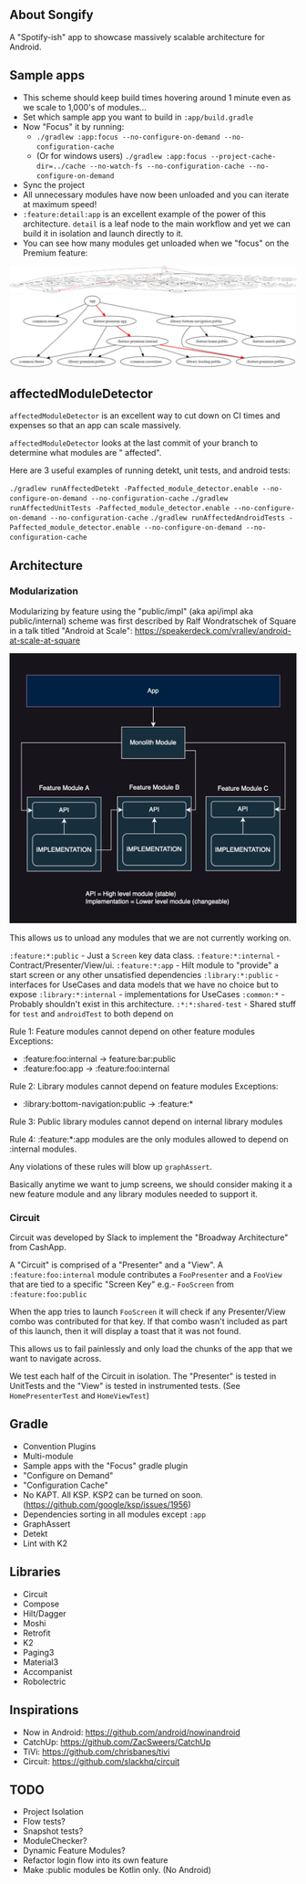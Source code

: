 ## About Songify

A "Spotify-ish" app to showcase massively scalable architecture for Android.

## Sample apps

- This scheme should keep build times hovering around 1 minute even as we scale to 1,000's of
  modules...
- Set which sample app you want to build in `:app/build.gradle`
- Now "Focus" it by running:
    - `./gradlew :app:focus --no-configure-on-demand --no-configuration-cache`
    - (Or for windows
      users) `./gradlew :app:focus --project-cache-dir=../cache --no-watch-fs --no-configuration-cache --no-configure-on-demand`
- Sync the project
- All unnecessary modules have now been unloaded and you can iterate at maximum speed!
- `:feature:detail:app` is an excellent example of the power of this architecture. `detail` is a
  leaf node to the main workflow and yet we can build it in isolation and launch directly to it.
- You can see how many modules get unloaded when we "focus" on the Premium feature:

![images/all.png](images/all.png)![images/premium.png](images%2Fpremium.png)

## affectedModuleDetector

`affectedModuleDetector` is an excellent way to cut down on CI times and expenses so that an app can
scale massively.

`affectedModuleDetector` looks at the last commit of your branch to determine what modules are "
affected".

Here are 3 useful examples of running detekt, unit tests, and android tests:

`./gradlew runAffectedDetekt -Paffected_module_detector.enable --no-configure-on-demand --no-configuration-cache`
`./gradlew runAffectedUnitTests -Paffected_module_detector.enable --no-configure-on-demand --no-configuration-cache`
`./gradlew runAffectedAndroidTests -Paffected_module_detector.enable --no-configure-on-demand --no-configuration-cache`

## Architecture

### Modularization

Modularizing by feature using the "public/impl" (aka api/impl aka public/internal) scheme was first
described by Ralf Wondratschek of Square in a talk titled "Android at Scale":
https://speakerdeck.com/vrallev/android-at-scale-at-square

![images/api-impl.png](images%2Fapi-impl.png)

This allows us to unload any modules that we are not currently working on.

`:feature:*:public` - Just a `Screen` key data class.
`:feature:*:internal` - Contract/Presenter/View/ui.
`:feature:*:app` - Hilt module to "provide" a start screen or any other unsatisfied dependencies
`:library:*:public` - interfaces for UseCases and data models that we have no choice but to expose
`:library:*:internal` - implementations for UseCases
`:common:*` - Probably shouldn't exist in this architecture.
`:*:*:shared-test` - Shared stuff for `test` and `androidTest` to both depend on

Rule 1: Feature modules cannot depend on other feature modules
Exceptions:

- :feature:foo:internal -> feature:bar:public
- :feature:foo:app -> :feature:foo:internal

Rule 2: Library modules cannot depend on feature modules
Exceptions:

- :library:bottom-navigation:public -> :feature:*

Rule 3: Public library modules cannot depend on internal library modules

Rule 4: :feature:*:app modules are the only modules allowed to depend on :internal modules.

Any violations of these rules will blow up `graphAssert`.

Basically anytime we want to jump screens, we should consider making it a new feature module and any
library modules needed to support it.

### Circuit

Circuit was developed by Slack to implement the "Broadway Architecture" from CashApp.

A "Circuit" is comprised of a "Presenter" and a "View". A `:feature:foo:internal` module contributes
a `FooPresenter` and a `FooView` that are tied to a specific "Screen Key" e.g.- `FooScreen`
from `:feature:foo:public`

When the app tries to launch `FooScreen` it will check if any Presenter/View combo was contributed
for that key. If that combo wasn't included as part of this launch, then it will display a toast
that it was not found.

This allows us to fail painlessly and only load the chunks of the app that we want to navigate
across.

We test each half of the Circuit in isolation. The "Presenter" is tested in UnitTests and the "View"
is tested in instrumented tests.  (See `HomePresenterTest` and `HomeViewTest`)

## Gradle

- Convention Plugins
- Multi-module
- Sample apps with the "Focus" gradle plugin
- "Configure on Demand"
- "Configuration Cache"
- No KAPT. All KSP. KSP2 can be turned on soon. (https://github.com/google/ksp/issues/1956)
- Dependencies sorting in all modules except `:app`
- GraphAssert
- Detekt
- Lint with K2

## Libraries

- Circuit
- Compose
- Hilt/Dagger
- Moshi
- Retrofit
- K2
- Paging3
- Material3
- Accompanist
- Robolectric

## Inspirations

- Now in Android: https://github.com/android/nowinandroid
- CatchUp: https://github.com/ZacSweers/CatchUp
- TiVi: https://github.com/chrisbanes/tivi
- Circuit: https://github.com/slackhq/circuit

## TODO

- Project Isolation
- Flow tests?
- Snapshot tests?
- ModuleChecker?
- Dynamic Feature Modules?
- Refactor login flow into its own feature
- Make :public modules be Kotlin only. (No Android)
